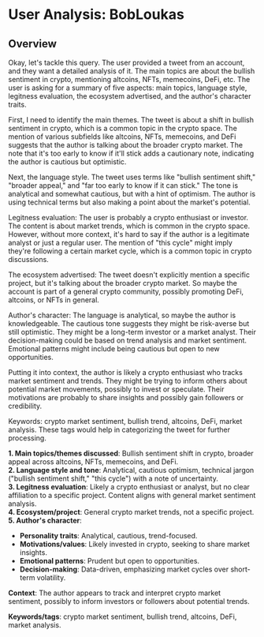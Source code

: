 # User Analysis: BobLoukas

## Overview

<think>
Okay, let's tackle this query. The user provided a tweet from an account, and they want a detailed analysis of it. The main topics are about the bullish sentiment in crypto, mentioning altcoins, NFTs, memecoins, DeFi, etc. The user is asking for a summary of five aspects: main topics, language style, legitness evaluation, the ecosystem advertised, and the author's character traits.

First, I need to identify the main themes. The tweet is about a shift in bullish sentiment in crypto, which is a common topic in the crypto space. The mention of various subfields like altcoins, NFTs, memecoins, and DeFi suggests that the author is talking about the broader crypto market. The note that it's too early to know if it'll stick adds a cautionary note, indicating the author is cautious but optimistic.

Next, the language style. The tweet uses terms like "bullish sentiment shift," "broader appeal," and "far too early to know if it can stick." The tone is analytical and somewhat cautious, but with a hint of optimism. The author is using technical terms but also making a point about the market's potential.

Legitness evaluation: The user is probably a crypto enthusiast or investor. The content is about market trends, which is common in the crypto space. However, without more context, it's hard to say if the author is a legitimate analyst or just a regular user. The mention of "this cycle" might imply they're following a certain market cycle, which is a common topic in crypto discussions.

The ecosystem advertised: The tweet doesn't explicitly mention a specific project, but it's talking about the broader crypto market. So maybe the account is part of a general crypto community, possibly promoting DeFi, altcoins, or NFTs in general.

Author's character: The language is analytical, so maybe the author is knowledgeable. The cautious tone suggests they might be risk-averse but still optimistic. They might be a long-term investor or a market analyst. Their decision-making could be based on trend analysis and market sentiment. Emotional patterns might include being cautious but open to new opportunities.

Putting it into context, the author is likely a crypto enthusiast who tracks market sentiment and trends. They might be trying to inform others about potential market movements, possibly to invest or speculate. Their motivations are probably to share insights and possibly gain followers or credibility.

Keywords: crypto market sentiment, bullish trend, altcoins, DeFi, market analysis. These tags would help in categorizing the tweet for further processing.
</think>

**1. Main topics/themes discussed**: Bullish sentiment shift in crypto, broader appeal across altcoins, NFTs, memecoins, and DeFi.  
**2. Language style and tone**: Analytical, cautious optimism, technical jargon ("bullish sentiment shift," "this cycle") with a note of uncertainty.  
**3. Legitness evaluation**: Likely a crypto enthusiast or analyst, but no clear affiliation to a specific project. Content aligns with general market sentiment analysis.  
**4. Ecosystem/project**: General crypto market trends, not a specific project.  
**5. Author's character**:  
   - **Personality traits**: Analytical, cautious, trend-focused.  
   - **Motivations/values**: Likely invested in crypto, seeking to share market insights.  
   - **Emotional patterns**: Prudent but open to opportunities.  
   - **Decision-making**: Data-driven, emphasizing market cycles over short-term volatility.  

**Context**: The author appears to track and interpret crypto market sentiment, possibly to inform investors or followers about potential trends.  

**Keywords/tags**: crypto market sentiment, bullish trend, altcoins, DeFi, market analysis.